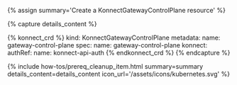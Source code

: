 {% assign summary='Create a KonnectGatewayControlPlane resource' %}

{% capture details_content %}

{% konnect_crd %}
kind: KonnectGatewayControlPlane
metadata:
  name: gateway-control-plane
spec:
  name: gateway-control-plane
  konnect:
    authRef:
      name: konnect-api-auth
{% endkonnect_crd %}
{% endcapture %}

{% include how-tos/prereq_cleanup_item.html summary=summary details_content=details_content icon_url='/assets/icons/kubernetes.svg' %}